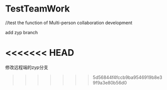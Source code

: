 # TestTeamWork
//test the function of Multi-person collaboration development

add zyp branch

<<<<<<< HEAD
=======
修改远程端的zyp分支
>>>>>>> 5d56844f4fccb9ba9546919b8e39f9a3e80b56d0
